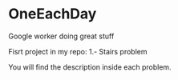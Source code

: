 # OneEachDay
Google worker doing great stuff


Fisrt project in my repo:
        1.- Stairs problem
        
        
You will find the description inside each problem.
